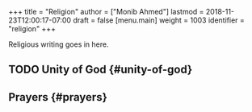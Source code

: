 +++
title = "Religion"
author = ["Monib Ahmed"]
lastmod = 2018-11-23T12:00:17-07:00
draft = false
[menu.main]
  weight = 1003
  identifier = "religion"
+++

Religious writing goes in here.


## <span class="org-todo todo TODO">TODO</span> Unity of God {#unity-of-god}


## Prayers {#prayers}
